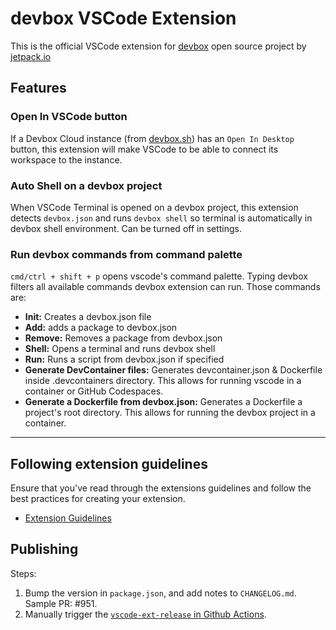 # devbox VSCode Extension

This is the official VSCode extension for [devbox](https://github.com/jetpack-io/devbox) open source project by [jetpack.io](https://jetpack.io)

## Features

### Open In VSCode button

If a Devbox Cloud instance (from [devbox.sh](https://devbox.sh)) has an `Open In Desktop` button, this extension will make VSCode to be able to connect its workspace to the instance.

### Auto Shell on a devbox project

When VSCode Terminal is opened on a devbox project, this extension detects `devbox.json` and runs `devbox shell` so terminal is automatically in devbox shell environment. Can be turned off in settings.

### Run devbox commands from command palette

`cmd/ctrl + shift + p` opens vscode's command palette. Typing devbox filters all available commands devbox extension can run. Those commands are:

- **Init:** Creates a devbox.json file
- **Add:** adds a package to devbox.json
- **Remove:** Removes a package from devbox.json
- **Shell:** Opens a terminal and runs devbox shell
- **Run:** Runs a script from devbox.json if specified
- **Generate DevContainer files:** Generates devcontainer.json & Dockerfile inside .devcontainers directory. This allows for running vscode in a container or GitHub Codespaces.
- **Generate a Dockerfile from devbox.json:** Generates a Dockerfile a project's root directory. This allows for running the devbox project in a container.

---

## Following extension guidelines

Ensure that you've read through the extensions guidelines and follow the best practices for creating your extension.

- [Extension Guidelines](https://code.visualstudio.com/api/references/extension-guidelines)

## Publishing

Steps:
1. Bump the version in `package.json`, and add notes to `CHANGELOG.md`. Sample PR: #951.
2. Manually trigger the [`vscode-ext-release` in Github Actions](https://github.com/jetpack-io/devbox/actions/workflows/vscode-ext-release.yaml).

